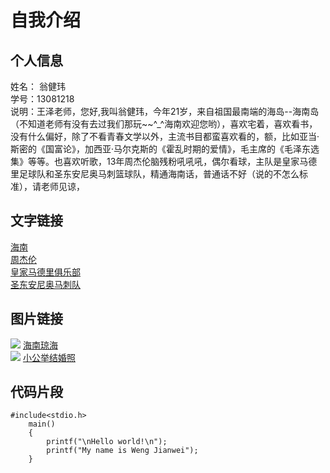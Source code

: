 # 自我介绍
## 个人信息
姓名： 翁健玮
<br>学号：13081218
<br>说明：王泽老师，您好,我叫翁健玮，今年21岁，来自祖国最南端的海岛--海南岛（不知道老师有没有去过我们那玩~~^_^海南欢迎您哟），喜欢宅着，喜欢看书，没有什么偏好，除了不看青春文学以外，主流书目都蛮喜欢看的，额，比如亚当·斯密的《国富论》，加西亚·马尔克斯的《霍乱时期的爱情》，毛主席的《毛泽东选集》等等。也喜欢听歌，13年周杰伦脑残粉吼吼吼，偶尔看球，主队是皇家马德里足球队和圣东安尼奥马刺篮球队，精通海南话，普通话不好（说的不怎么标准），请老师见谅，
## 文字链接
[海南](http://baike.baidu.com/link?url=zZBIMuJhAuifpdfqbS2z54VxTOX8a7Sbb0dZBaEAEuvS2OXBTit32BRSQEQRYg103bPYwRkzvz6kF-ovG3eMq0QLO8BdBUm2rm-qkRTzWoS)
<br>[周杰伦](http://baike.baidu.com/link?url=qn4nj_iXXMfiIqEmyz74972mawWyypBvqbTUv5yOGXgiNFpwf-mTK_5hukk-2jZNRRvDrfnor_CLp2b2zw-jlK)
<br>[皇家马德里俱乐部](http://baike.baidu.com/link?url=iufrkDmlMdAq-Lep5GPoSqzdrqnBd0WIJxilqo7pANJe3vD1H2OxbEjunionW4ogQ5Keb-wwgw9ZAUeob98P7GdXn7IchXY1vH4Jnm7PKlwcTNhsjDr-U6FXUAlobBnNsVLnapLOq839bDB-_XHr0ucPbZAHsrvrQoc-ArKF4w3Z9wTq8Ycqa9HLuqVBenQk)
<br>[圣东安尼奥马刺队](http://baike.baidu.com/link?url=HjjCKq96IvQsvVFj7DdMYEEoELyrgEaRvBqcu4S2iiiugwPjzWyuQBCfkMfWZm7SFeFbcR2V_0tfzyKiSnHKL9okybadHYlZ5RO-M_kxMnv9VnRqJTWZT_37gZz4i55WjTKAlGX8b5mafHONsC6e4OiwK8-XRHzMXnHpxlWZMNBIumy_0u_flB_LDsejX0uE6K89x0-lh21SAh_04NuTg_)
## 图片链接
![](http://www.photosohu.com/uploadfile/2013/0528/thumb_860_0_20130528092352235.jpg)
[海南琼海](http://baike.baidu.com/subview/61808/6581245.htm)
<br>![](http://p3.image.hiapk.com/uploads/allimg/150210/7730-150210105447.jpg)
[小公举结婚照](http://tieba.baidu.com/f?kw=%D6%DC%BD%DC%C2%D7&fr=ala0&loc=rec)
## 代码片段
```
#include<stdio.h>
    main()
    {
        printf("\nHello world!\n");
        printf("My name is Weng Jianwei");
    }
```
